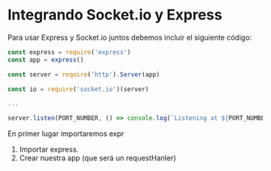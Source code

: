 # Integrando Socket.io y Express

Para usar Express y Socket.io juntos debemos incluir el siguiente código:
```javascript
const express = require('express')
const app = express()

const server = require('http').Server(app)

const io = require('socket.io')(server)

...

server.listen(PORT_NUMBER, () => console.log(`Listening at ${PORT_NUMBER}`))
```
En primer lugar importaremos expr
1. Importar express.
2. Crear nuestra app (que será un requestHanler)